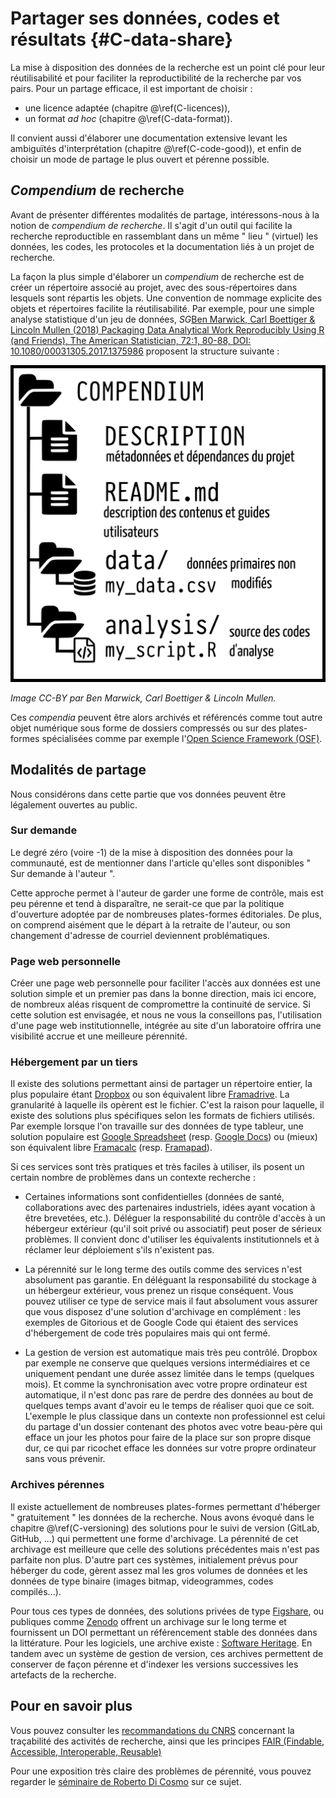 # Partager ses données, codes et résultats  {#C-data-share}

La mise à disposition des données de la recherche est un point clé pour leur
réutilisabilité et pour faciliter la reproductibilité de la recherche par vos
pairs. Pour un partage efficace, il est important de choisir :
- une licence adaptée (chapitre @\ref(C-licences)), 
- un format *ad hoc* (chapitre @\ref(C-data-format)).

Il convient aussi d'élaborer une documentation extensive levant les
ambiguïtés d'interprétation (chapitre @\ref(C-code-good)), et enfin de choisir
un mode de partage le plus ouvert et pérenne possible.


## *Compendium* de recherche

Avant de présenter différentes modalités de partage, intéressons-nous à la notion de *compendium de recherche*.
Il s'agit d'un outil qui facilite la recherche
reproductible en rassemblant dans un même " lieu " (virtuel) les données, les
codes, les protocoles et la documentation liés à un projet de recherche.

La façon la plus simple d'élaborer un *compendium* de recherche est de créer un
répertoire associé au projet, avec des sous-répertoires dans lesquels sont
répartis les objets. Une convention de nommage explicite des objets et
répertoires facilite la réutilisabilité. Par exemple, pour une simple analyse
statistique d'un jeu de données, *SG*[Ben Marwick, Carl Boettiger & Lincoln Mullen
(2018) Packaging Data Analytical Work Reproducibly Using R (and Friends), The
American Statistician, 72:1, 80-88, DOI: 10.1080/00031305.2017.1375986]()
proposent la structure suivante :

![](img/compendium_fr.png)

*Image CC-BY par Ben Marwick, Carl Boettiger & Lincoln Mullen.*

Ces *compendia* peuvent être alors archivés et référencés comme tout autre objet
numérique sous forme de dossiers compressés ou sur des plates-formes spécialisées
comme par exemple l'[Open Science Framework (OSF)](https://osf.io/).


## Modalités de partage

Nous considérons dans cette partie que vos données peuvent être légalement
ouvertes au public.


### Sur demande

Le degré zéro (voire -1) de la mise à disposition des données pour la communauté, 
est de mentionner dans l'article qu'elles sont disponibles " Sur demande à l'auteur ". 

Cette approche permet à l'auteur de garder une forme de contrôle, mais est peu pérenne et tend à
disparaître, ne serait-ce que par la politique d'ouverture adoptée par de
nombreuses plates-formes éditoriales. De plus, on comprend aisément que le départ
à la retraite de l'auteur, ou son changement d'adresse de courriel deviennent
problématiques.

### Page web personnelle

Créer une page web personnelle pour faciliter l'accès aux données est une
solution simple et un premier pas dans la bonne direction, mais ici encore, de
nombreux aléas risquent de compromettre la continuité de service. Si cette
solution est envisagée, et nous ne vous la conseillons pas, l'utilisation
d'une page web institutionnelle, intégrée au site d'un laboratoire offrira
une visibilité accrue et une meilleure pérennité.

### Hébergement par un tiers 

Il existe des solutions permettant ainsi de partager un répertoire entier, la
plus populaire étant [Dropbox](https://www.dropbox.com/) ou son équivalent
libre [Framadrive](https://framadrive.org/login). La granularité à laquelle ils
opèrent est le fichier. C'est la raison pour laquelle, il existe des solutions
plus spécifiques selon les formats de fichiers utilisés. Par exemple lorsque
l'on travaille sur des données de type tableur, une solution
populaire est [Google Spreadsheet](https://spreadsheets.google.com/)
(resp. [Google Docs](https://docs.google.com/)) ou (mieux) son équivalent libre
[Framacalc](https://framacalc.org/) (resp. [Framapad](https://framapad.org/)).

Si ces services sont très pratiques et très faciles à utiliser, ils posent un
certain nombre de problèmes dans un contexte recherche :

* Certaines informations sont confidentielles (données de santé, collaborations
  avec des partenaires industriels, idées ayant vocation à être brevetées,
  etc.). Déléguer la responsabilité du contrôle d'accès à un hébergeur extérieur
  (qu'il soit privé ou associatif) peut poser de sérieux problèmes. Il convient
  donc d'utiliser les équivalents institutionnels et à réclamer leur déploiement
  s'ils n'existent pas.
  
* La pérennité sur le long terme des outils comme des services n'est absolument pas garantie. En déléguant la
  responsabilité du stockage à un hébergeur extérieur, vous prenez un risque
  conséquent. Vous pouvez utiliser ce type de service mais il faut absolument
  vous assurer que vous disposez d'une solution d'archivage en complément : 
  les exemples de Gitorious et de Google Code qui étaient des   services d'hébergement 
  de code très populaires mais qui ont fermé.
  
* La gestion de version est automatique mais très peu contrôlé. Dropbox par
  exemple ne conserve que quelques versions intermédiaires et ce uniquement
  pendant une durée assez limitée dans le temps (quelques mois). Et comme la
  synchronisation avec votre propre ordinateur est automatique, il n'est donc
  pas rare de perdre des données au bout de quelques temps avant d'avoir eu le
  temps de réaliser quoi que ce soit. L'exemple le plus classique dans un
  contexte non professionnel est celui du partage d'un dossier contenant des
  photos avec votre beau-père qui efface un jour les photos pour faire de la
  place sur son propre disque dur, ce qui par ricochet efface les données sur
  votre propre ordinateur sans vous prévenir.

### Archives pérennes

Il existe actuellement de nombreuses plates-formes permettant d'héberger
" gratuitement " les données de la recherche. Nous avons évoqué dans le chapitre
@\ref(C-versioning) des solutions pour le suivi de version (GitLab, GitHub,
...) qui permettent une forme d'archivage. La pérennité de cet archivage est
meilleure que celle des solutions précédentes mais n'est pas parfaite non
plus. D'autre part ces systèmes, initialement prévus pour héberger du code,
gèrent assez mal les gros volumes de données et les données de type binaire
(images bitmap, videogrammes, codes compilés...).

Pour tous ces types de données, des solutions privées de type
[Figshare](https://figshare.com), ou publiques comme
[Zenodo](https://zenodo.org) offrent un archivage sur le long terme et fournissent 
un DOI permettant un référencement stable des données
dans la littérature. 
Pour les logiciels, une archive existe :
[Software Heritage](https://www.softwareheritage.org). En tandem avec un
système de gestion de version, ces archives permettent de conserver de façon
pérenne et d'indexer les versions successives les artefacts de la recherche.


## Pour en savoir plus

Vous pouvez consulter les [recommandations du
CNRS](http://qualite-en-recherche.cnrs.fr/spip.php?article315) concernant la
traçabilité des activités de recherche, ainsi que les principes [FAIR (Findable,
Accessible, Interoperable, Reusable)](https://www.go-fair.org/fair-principles/)

Pour une exposition très claire des problèmes de pérennité, vous
pouvez regarder le [séminaire de Roberto Di
Cosmo](https://github.com/alegrand/RR_webinars/blob/master/5_archiving_software_and_data/index.org)
sur ce sujet.
 
